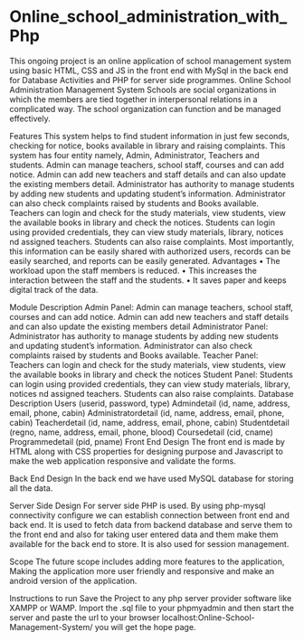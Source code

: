 # Online_school_administration_with_Php
This ongoing project is an online application of school management system using basic HTML, CSS and JS in the front end with MySql in the back end for Database Activities and PHP for server side programmes. Online School Administration Management System Schools are social organizations in which the members are tied together in interpersonal relations in a complicated way. The school organization can function and be managed effectively.

Features
This system helps to find student information in just few seconds, checking for notice, books available in library and raising complaints. This system has four entity namely, Admin, Administrator, Teachers and students. Admin can manage teachers, school staff, courses and can add notice. Admin can add new teachers and staff details and can also update the existing members detail. Administrator has authority to manage students by adding new students and updating student’s information. Administrator can also check complaints raised by students and Books available. Teachers can login and check for the study materials, view students, view the available books in library and check the notices. Students can login using provided credentials, they can view study materials, library, notices nd assigned teachers. Students can also raise complaints. Most importantly, this information can be easily shared with authorized users, records can be easily searched, and reports can be easily generated. Advantages • The workload upon the staff members is reduced. • This increases the interaction between the staff and the students. • It saves paper and keeps digital track of the data.

Module Description
Admin Panel: Admin can manage teachers, school staff, courses and can add notice. Admin can add new teachers and staff details and can also update the existing members detail
Administrator Panel: Administrator has authority to manage students by adding new students and updating student’s information. Administrator can also check complaints raised by students and Books available.
Teacher Panel: Teachers can login and check for the study materials, view students, view the available books in library and check the notices
Student Panel: Students can login using provided credentials, they can view study materials, library, notices nd assigned teachers. Students can also raise complaints.
Database Description
Users (userid, password, type)
Admindetail (id, name, address, email, phone, cabin)
Administratordetail (id, name, address, email, phone, cabin)
Teacherdetail (id, name, address, email, phone, cabin)
Studentdetail (regno, name, address, email, phone, blood)
Coursedetail (cid, cname)
Programmedetail (pid, pname)
Front End Design
The front end is made by HTML along with CSS properties for designing purpose and Javascript to make the web application responsive and validate the forms.

Back End Design
In the back end we have used MySQL database for storing all the data.

Server Side Design
For server side PHP is used. By using php-mysql connectivity configure we can establish connection between front end and back end. It is used to fetch data from backend database and serve them to the front end and also for taking user entered data and them make them available for the back end to store. It is also used for session management.

Scope
The future scope includes adding more features to the application, Making the application more user friendly and responsive and make an android version of the application.

Instructions to run
Save the Project to any php server provider software like XAMPP or WAMP. Import the .sql file to your phpmyadmin and then start the server and paste the url to your browser localhost:Online-School-Management-System/ you will get the hope page.
